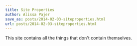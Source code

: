 ```yaml
---
title: Site Properties
author: Alissa Pajer
save_as: posts/2014-02-03-siteproperties.html
url: posts/2014-02-03-siteproperties.html
---
```


This site contains all the things that don't contain themselves.
